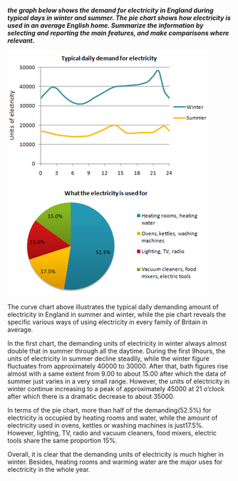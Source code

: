 **_the graph below shows the demand for electricity in England during typical days in winter and summer. The pie chart shows how electricity is used in an average English home. Summarize the information by selecting and reporting the main features, and make comparisons where relevant._**

![](/assets/4-2.png)

The curve chart above illustrates the typical daily demanding amount of electricity in England in summer and winter, while the pie chart reveals the specific various ways of using electricity in every family of Britain in average.

In the first chart, the demanding units of electricity in winter always almost double that in summer through all the daytime. During the first 9hours, the units of electricity in summer decline steadily, while the winter figure fluctuates from approximately 40000 to 30000. After that, bath figures rise almost with a same extent from 9.00 to about 15.00 after which the data of summer just varies in a very small range. However, the units of electricity in winter continue increasing to a peak of approximately 45000 at 21 o’clock after which there is a dramatic decrease to about 35000.

In terms of the pie chart, more than half of the demanding\(52.5%\) for electricity is occupied by heating rooms and water, while the amount of electricity used in ovens, kettles or washing machines is just17.5%. However, lighting, TV, radio and vacuum cleaners, food mixers, electric tools share the same proportion 15%.

Overall, it is clear that the demanding units of electricity is much higher in winter. Besides, heating rooms and warming water are the major uses for electricity in the whole year.

